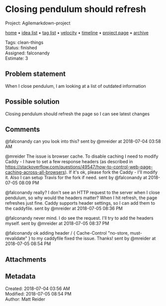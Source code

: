 # Closing pendulum should refresh

Project: Agilemarkdown-project

[home](../index.md) • [idea list](../ideas.md) • [tag list](../tags.md) • [velocity](../velocity.md) • [timeline](../timeline.md) • [project page](../agilemarkdown-project.md) • [archive](archive.md)

Tags: clean-things  
Status: finished  
Assigned: falconandy  
Estimate: 3  

## Problem statement

When I close pendulum, I am looking at a list of outdated information

## Possible solution

Closing pendulum should refresh the page so I can see latest changes

## Comments

@falconandy can you look into this?
sent by @mreider at 2018-07-04 03:58 AM

@mreider The issue is browser cache. To disable caching I need to modify Caddy - I have to set a few response headers (as described in https://stackoverflow.com/questions/49547/how-to-control-web-page-caching-across-all-browsers).
If it's ok, please fork the Caddy - I'll modify it. Also I can setup Travis for the fork if need. 
sent by @falconandy at 2018-07-05 08:09 PM

@falconandy really? I don't see an HTTP request to the server when I close pendulum, so why would the headers matter? When I hit refresh, the page refreshes just fine. Caddy supports header settings, so I can add them to the caddyfile.
sent by @mreider at 2018-07-05 08:36 PM

@falconandy never mind. I do see the request. I'll try to add the headers myself.
sent by @mreider at 2018-07-05 08:37 PM

@falconandy ok adding  header / {
   Cache-Control "no-store, must-revalidate"
 } to my caddyfile fixed the issue. Thanks!
sent by @mreider at 2018-07-05 08:54 PM

## Attachments


## Metadata

Created: 2018-07-04 03:56 AM  
Modified: 2018-07-05 08:54 PM  
Author: Matt Reider  

